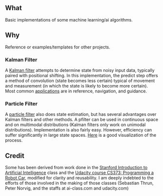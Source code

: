 ##  What

Basic implementations of some machine learning/ai algorithms.

##  Why

Reference or examples/templates for other projects.

### Kalman Filter

A [Kalman filter](https://en.wikipedia.org/wiki/Kalman_filter) attempts to determine state from noisy input data, typically paired with positional shifting. In this implementation, the predict step offers a method of convolution (state becomes less certain) typical of movement and measurement (in which the state is likely to become more certain). Most common [applications](https://en.wikipedia.org/wiki/Kalman_filter#Applications) are in reference, navigation, and guidance.

### Particle Filter

A [particle filter](https://en.wikipedia.org/wiki/Particle_filter) also does state estimation, but has several advantages over Kalman filters and other methods. A pfilter can be used in continuous space and on multimodal distributions (Kalman filters only work on unimodal distributions). Implementation is also fairly easy. However, efficiency can suffer significantly in large state spaces. [Here](http://www.youtube.com/watch?v=4S-sx5_cmLU&feature=youtu.be&t=1m24s) is a good visualization of the process.

##  Credit

Some has been derived from work done in the [Stanford Introduction to Artificial Intelligence](https://www.ai-class.com/) class and the [Udacity course CS373: Programming a Robot Car](http://www.udacity.com/overview/Course/cs373/), modified for clarity and reusability. I am deeply indebted to the efforts of those involved in the making of those classes (Sebastian Thrun, Peter Norvig, and the staffs at ai-class.com and udacity.com)